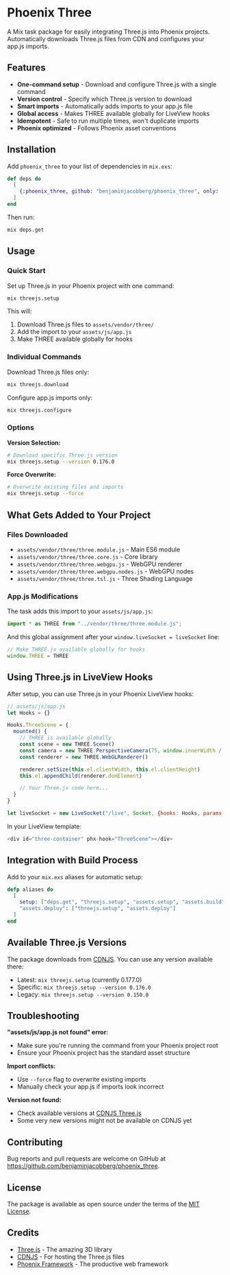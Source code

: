 # Phoenix Three

A Mix task package for easily integrating Three.js into Phoenix projects. Automatically downloads Three.js files from CDN and configures your app.js imports.

## Features

- **One-command setup** - Download and configure Three.js with a single command
- **Version control** - Specify which Three.js version to download
- **Smart imports** - Automatically adds imports to your app.js file
- **Global access** - Makes THREE available globally for LiveView hooks
- **Idempotent** - Safe to run multiple times, won't duplicate imports
- **Phoenix optimized** - Follows Phoenix asset conventions

## Installation

Add `phoenix_three` to your list of dependencies in `mix.exs`:

```elixir
def deps do
  [
    {:phoenix_three, github: "benjaminjacobberg/phoenix_three", only: :dev, runtime: false}}
  ]
end
```

Then run:

```bash
mix deps.get
```

## Usage

### Quick Start

Set up Three.js in your Phoenix project with one command:

```bash
mix threejs.setup
```

This will:
1. Download Three.js files to `assets/vendor/three/`
2. Add the import to your `assets/js/app.js`
3. Make THREE available globally for hooks

### Individual Commands

Download Three.js files only:
```bash
mix threejs.download
```

Configure app.js imports only:
```bash
mix threejs.configure
```

### Options

**Version Selection:**
```bash
# Download specific Three.js version
mix threejs.setup --version 0.176.0
```

**Force Overwrite:**
```bash
# Overwrite existing files and imports
mix threejs.setup --force
```

## What Gets Added to Your Project

### Files Downloaded
- `assets/vendor/three/three.module.js` - Main ES6 module
- `assets/vendor/three/three.core.js` - Core library
- `assets/vendor/three/three.webgpu.js` - WebGPU renderer
- `assets/vendor/three/three.webgpu.nodes.js` - WebGPU nodes
- `assets/vendor/three/three.tsl.js` - Three Shading Language

### App.js Modifications

The task adds this import to your `assets/js/app.js`:
```javascript
import * as THREE from "../vendor/three/three.module.js";
```

And this global assignment after your `window.liveSocket = liveSocket` line:
```javascript
// Make THREE.js available globally for hooks
window.THREE = THREE
```

## Using Three.js in LiveView Hooks

After setup, you can use Three.js in your Phoenix LiveView hooks:

```javascript
// assets/js/app.js
let Hooks = {}

Hooks.ThreeScene = {
  mounted() {
    // THREE is available globally
    const scene = new THREE.Scene()
    const camera = new THREE.PerspectiveCamera(75, window.innerWidth / window.innerHeight, 0.1, 1000)
    const renderer = new THREE.WebGLRenderer()

    renderer.setSize(this.el.clientWidth, this.el.clientHeight)
    this.el.appendChild(renderer.domElement)

    // Your Three.js code here...
  }
}

let liveSocket = new LiveSocket("/live", Socket, {hooks: Hooks, params: {_csrf_token: csrfToken}})
```

In your LiveView template:
```elixir
<div id="three-container" phx-hook="ThreeScene"></div>
```

## Integration with Build Process

Add to your `mix.exs` aliases for automatic setup:

```elixir
defp aliases do
  [
    setup: ["deps.get", "threejs.setup", "assets.setup", "assets.build"],
    "assets.deploy": ["threejs.setup", "assets.deploy"]
  ]
end
```

## Available Three.js Versions

The package downloads from [CDNJS](https://cdnjs.com/libraries/three.js). You can use any version available there:

- Latest: `mix threejs.setup` (currently 0.177.0)
- Specific: `mix threejs.setup --version 0.176.0`
- Legacy: `mix threejs.setup --version 0.150.0`

## Troubleshooting

**"assets/js/app.js not found" error:**
- Make sure you're running the command from your Phoenix project root
- Ensure your Phoenix project has the standard asset structure

**Import conflicts:**
- Use `--force` flag to overwrite existing imports
- Manually check your app.js if imports look incorrect

**Version not found:**
- Check available versions at [CDNJS Three.js](https://cdnjs.com/libraries/three.js)
- Some very new versions might not be available on CDNJS yet

## Contributing

Bug reports and pull requests are welcome on GitHub at https://github.com/benjaminjacobberg/phoenix_three.

## License

The package is available as open source under the terms of the [MIT License](https://opensource.org/licenses/MIT).

## Credits

- [Three.js](https://threejs.org) - The amazing 3D library
- [CDNJS](https://cdnjs.com) - For hosting the Three.js files
- [Phoenix Framework](https://phoenixframework.org) - The productive web framework

